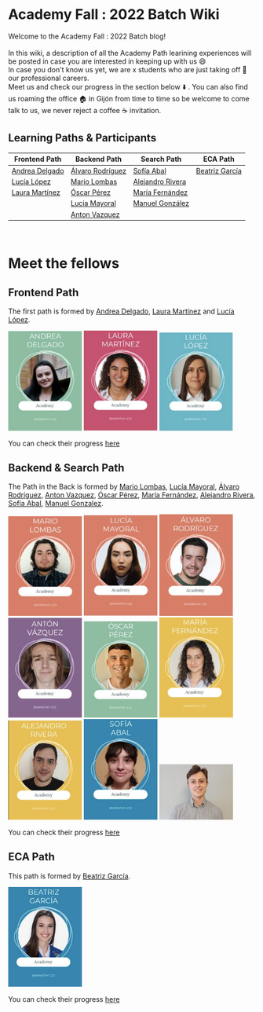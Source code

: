 # Academy Fall : 2022 Batch Wiki

Welcome to the Academy Fall : 2022 Batch blog! <br><br>
In this wiki, a description of all the Academy Path learining experiences will be posted in case you are interested in keeping up with us 😄 <br>
In case you don't know us yet, we are x students who are just taking off 🚀 our professional careers.<br> Meet us and check our progress in the section below ⬇️ . You can also find us roaming the office 🏠 in Gijón from time to time so be welcome to come talk to us, we never reject a coffee ☕ invitation. <br>


## Learning Paths & Participants

| Frontend Path                                    | Backend Path                                      | Search Path                                         | ECA Path           |
|--------------------------------------------------|---------------------------------------------------|-----------------------------------------------------|--------------------|
| [Andrea Delgado](https://github.com/andreadlgdo) | [Álvaro Rodríguez](https://github.com/alvarorg14) | [Sofía Abal](https://github.com/Sofia-AF)           | [Beatriz García](https://github.com/beatrizgarciad) |
| [Lucía López](https://github.com/zhuzilu)        | [Mario Lombas](https://github.com/mlombas)        | [Alejandro Rivera](https://github.com/iskelazz)     |                    |
| [Laura Martínez](https://github.com/lauramargar) | [Óscar Pérez](https://github.com/uo265488)        | [María Fernández](https://github.com/mariaffnandez) |                    |
 |                                                  | [Lucia Mayoral](https://github.com/luciamayo)     | [Manuel González](https://github.com/gs-Manuel)  | |
|                                                  | [Anton Vazquez](https://github.com/AntonVazquez)     |                                                     | |

<br>

# Meet the fellows

## Frontend Path 

The first path is formed by [Andrea Delgado](https://github.com/andreadlgdo), [Laura Martínez](https://github.com/lauramargar) and [Lucía López](https://github.com/zhuzilu).

<div class="img_academy">
 <img class="img_path" src="https://github.com/empathyco/academy-batches/blob/main/assets/img/Andrea.png?raw=true" alt="Andrea" width="150px"/>
 <img class="img_path" src="https://github.com/empathyco/academy-batches/blob/main/assets/img/laura.png?raw=true" alt="Laura" width="150px"/>
 <img class="img_path" src="https://github.com/empathyco/academy-batches/blob/main/assets/img/lucia.png?raw=true" alt="Lucia" width="150px"/>
</div>

You can check their progress [here](front.md)

## Backend & Search Path
The Path in the Back is formed by [Mario Lombas](https://github.com/mlombas), [Lucía Mayoral](https://github.com/luciamayo), [Álvaro Rodríguez](https://github.com/alvarorg14), [Anton Vazquez](https://github.com/AntonVazquez), [Óscar Pérez](https://github.com/uo265488), [María Fernández](https://github.com/mariaffnandez), [Alejandro Rivera](https://github.com/iskelazz), [Sofía Abal](https://github.com/Sofia-AF), [Manuel Gonzalez](https://github.com/gs-Manuel).

<div class="img_academy">
 <img class="img_path" src="https://github.com/empathyco/academy-batches/blob/main/assets/img/mario.png?raw=true" alt="Mario" width="150px"/>
 <img class="img_path" src="https://github.com/empathyco/academy-batches/blob/main/assets/img/lucy.png?raw=true" alt="Lucy" width="150px"/>
 <img class="img_path" src="https://github.com/empathyco/academy-batches/blob/main/assets/img/alvaro.png?raw=true" alt="Alvaro" width="150px"/>
 <img class="img_path" src="https://github.com/empathyco/academy-batches/blob/main/assets/img/anton.png?raw=true" alt="Anton" width="150px"/>
 <img class="img_path" src="https://github.com/empathyco/academy-batches/blob/main/assets/img/oscar.png?raw=true" alt="Oscar" width="150px"/>
 <img class="img_path" src="https://github.com/empathyco/academy-batches/blob/main/assets/img/maria.png?raw=true" alt="Maria" width="150px"/>
 <img class="img_path" src="https://github.com/empathyco/academy-batches/blob/main/assets/img/alejandro.png?raw=true" alt="Alejandro" width="150px"/>
 <img class="img_path" src="https://github.com/empathyco/academy-batches/blob/main/assets/img/sofia.png?raw=true" alt="Sofia" width="150px"/>
 <img class="img_path" src="https://github.com/empathyco/academy-batches/blob/main/assets/img/Manuel.png?raw=true" alt="Manuel" width="150px"/>
</div>

You can check their progress [here](backAndSearch.md)

## ECA Path
This path is formed by [Beatriz García](https://github.com/beatrizgarciad).

<div>
<img class="img_path" src="https://github.com/empathyco/academy-batches/blob/main/assets/img/bea.png?raw=true" alt="Bea" width="150px"/>
</div>

You can check their progress [here](eca.md)


